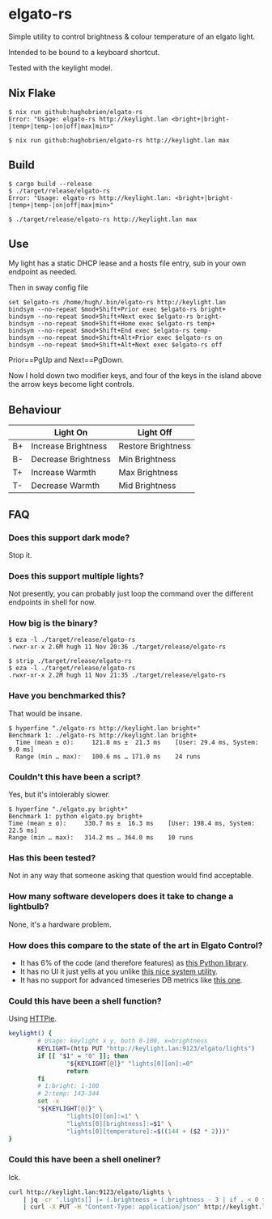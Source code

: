 # elgato-rs
Simple utility to control brightness & colour temperature of an elgato light.

Intended to be bound to a keyboard shortcut.

Tested with the keylight model.

## Nix Flake
```shell
$ nix run github:hughobrien/elgato-rs                                            
Error: "Usage: elgato-rs http://keylight.lan <bright+|bright-|temp+|temp-|on|off|max|min>"

$ nix run github:hughobrien/elgato-rs http://keylight.lan max
```

## Build
```shell
$ cargo build --release
$ ./target/release/elgato-rs
Error: "Usage: elgato-rs http://keylight.lan: <bright+|bright-|temp+|temp-|on|off|max|min>"

$ ./target/release/elgato-rs http://keylight.lan max
```

## Use
My light has a static DHCP lease and a hosts file entry, sub in your own endpoint as needed.

Then in sway config file
```config
set $elgato-rs /home/hugh/.bin/elgato-rs http://keylight.lan
bindsym --no-repeat $mod+Shift+Prior exec $elgato-rs bright+
bindsym --no-repeat $mod+Shift+Next exec $elgato-rs bright-
bindsym --no-repeat $mod+Shift+Home exec $elgato-rs temp+
bindsym --no-repeat $mod+Shift+End exec $elgato-rs temp-
bindsym --no-repeat $mod+Shift+Alt+Prior exec $elgato-rs on
bindsym --no-repeat $mod+Shift+Alt+Next exec $elgato-rs off
```

Prior==PgUp and Next==PgDown.

Now I hold down two modifier keys, and four of the keys in the island above the arrow keys become light controls.

## Behaviour
|    |     Light On        |     Light Off      |
|----|---------------------|--------------------|
| B+ | Increase Brightness | Restore Brightness |
| B- | Decrease Brightness | Min Brightness     |
| T+ | Increase Warmth     | Max Brightness     |
| T- | Decrease Warmth     | Mid Brightness     |

## FAQ
### Does this support dark mode?
Stop it.

### Does this support multiple lights?
Not presently, you can probably just loop the command over the different endpoints in shell for now.

### How big is the binary?
```
$ eza -l ./target/release/elgato-rs
.rwxr-xr-x 2.6M hugh 11 Nov 20:36 ./target/release/elgato-rs

$ strip ./target/release/elgato-rs 
$ eza -l ./target/release/elgato-rs
.rwxr-xr-x 2.2M hugh 11 Nov 21:35 ./target/release/elgato-rs
```

### Have you benchmarked this?
That would be insane.
```
$ hyperfine "./elgato-rs http://keylight.lan bright+"
Benchmark 1: ./elgato-rs http://keylight.lan bright+
  Time (mean ± σ):     121.8 ms ±  21.3 ms    [User: 29.4 ms, System: 9.0 ms]
  Range (min … max):   100.6 ms … 171.0 ms    24 runs
```

### Couldn't this have been a script?
Yes, but it's intolerably slower.
```
$ hyperfine "./elgato.py bright+"
Benchmark 1: python elgato.py bright+
Time (mean ± σ):     330.7 ms ±  16.3 ms    [User: 198.4 ms, System: 22.5 ms]
Range (min … max):   314.2 ms … 364.0 ms    10 runs
```

### Has this been tested?
Not in any way that someone asking that question would find acceptable.

### How many software developers does it take to change a lightbulb?
None, it's a hardware problem.

### How does this compare to the state of the art in Elgato Control?
* It has 6% of the code (and therefore features) as [this Python library](https://github.com/frenck/python-elgato).
* It has no UI it just yells at you unlike [this nice system utility](https://github.com/mschneider82/keylight-control).
* It has no support for advanced timeseries DB metrics like [this one](https://github.com/mdlayher/keylight_exporter).

### Could this have been a shell function?
Using [HTTPie](https://httpie.io/docs/cli).
```bash
keylight() {
        # Usage: keylight x y, both 0-100, x=brightness
        KEYLIGHT=(http PUT "http://keylight.lan:9123/elgato/lights")
        if [[ "$1" = "0" ]]; then
                "${KEYLIGHT[@]}" "lights[0][on]:=0"
                return
        fi
        # 1:bright: 1-100
        # 2:temp: 143-344
        set -x
        "${KEYLIGHT[@]}" \
                "lights[0][on]:=1" \
                "lights[0][brightness]:=$1" \
                "lights[0][temperature]:=$((144 + ($2 * 2)))"
}
```

### Could this have been a shell oneliner?
Ick.
```bash
curl http://keylight.lan:9123/elgato/lights \
    | jq -cr '.lights[] |= (.brightness = (.brightness - 3 | if . < 0 then 0 else . end) | .on = if .brightness == 0 then 0 else .on end)' \
    | curl -X PUT -H "Content-Type: application/json" http://keylight.lan:9123/elgato/lights --data @-
```
